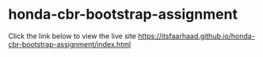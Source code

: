# honda-cbr-bootstrap-assignment
Click the link below to view the live site
https://itsfaarhaad.github.io/honda-cbr-bootstrap-assignment/index.html

